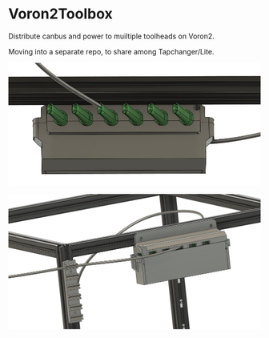 # Voron2Toolbox

Distribute canbus and power to muiltiple toolheads on Voron2. 

Moving into a separate repo, to share among Tapchanger/Lite.


![Preview](/images/screenshot-front.png)

![Preview](/images/screenshot.png)
